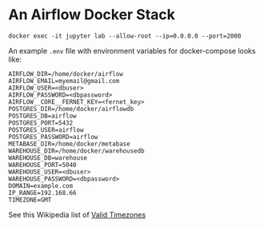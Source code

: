 # An Airflow Docker Stack

`docker exec -it jupyter lab --allow-root --ip=0.0.0.0 --port=2000`

An example `.env` file with environment variables for docker-compose looks like:

``` env
AIRFLOW_DIR=/home/docker/airflow
AIRFLOW_EMAIL=myemail@gmail.com
AIRFLOW_USER=<dbuser>
AIRFLOW_PASSWORD=<dbpassword>
AIRFLOW__CORE__FERNET_KEY=<fernet_key>
POSTGRES_DIR=/home/docker/airflowdb
POSTGRES_DB=airflow
POSTGRES_PORT=5432
POSTGRES_USER=airflow
POSTGRES_PASSWORD=airflow
METABASE_DIR=/home/docker/metabase
WAREHOUSE_DIR=/home/docker/warehousedb
WAREHOUSE_DB=warehouse
WAREHOUSE_PORT=5040
WAREHOUSE_USER=<dbuser>
WAREHOUSE_PASSWORD=<dbpassword>
DOMAIN=example.com
IP_RANGE=192.168.66
TIMEZONE=GMT
```

See this Wikipedia list of [Valid Timezones](https://en.wikipedia.org/wiki/List_of_tz_database_time_zones)